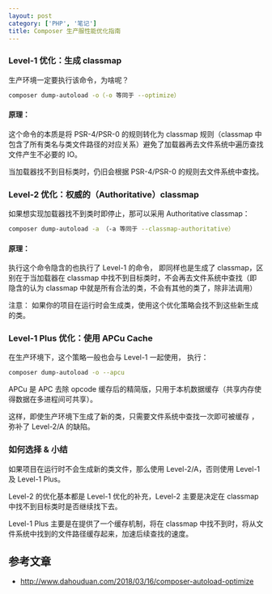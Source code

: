 ```yaml
---
layout: post
category: ['PHP', '笔记']
title: Composer 生产服性能优化指南
---
```


### Level-1 优化：生成 classmap

生产环境一定要执行该命令，为啥呢？

```bash
composer dump-autoload -o（-o 等同于 --optimize）
```

#### 原理：

这个命令的本质是将 PSR-4/PSR-0 的规则转化为 classmap 规则（classmap 中包含了所有类名与类文件路径的对应关系）避免了加载器再去文件系统中遍历查找文件产生不必要的 IO。

当加载器找不到目标类时，仍旧会根据 PSR-4/PSR-0 的规则去文件系统中查找。

### Level-2 优化：权威的（Authoritative）classmap

如果想实现加载器找不到类时即停止，那可以采用 Authoritative classmap：

```bash
composer dump-autoload -a （-a 等同于 --classmap-authoritative）
```

#### 原理：

执行这个命令隐含的也执行了 Level-1 的命令， 即同样也是生成了 classmap，区别在于当加载器在 classmap 中找不到目标类时，不会再去文件系统中查找（即隐含的认为 classmap 中就是所有合法的类，不会有其他的类了，除非法调用）

注意：
如果你的项目在运行时会生成类，使用这个优化策略会找不到这些新生成的类。

### Level-1 Plus 优化：使用 APCu Cache

在生产环境下，这个策略一般也会与 Level-1 一起使用， 执行：

```bash
composer dump-autoload -o --apcu
```

APCu 是 APC 去除 opcode 缓存后的精简版，只用于本机数据缓存（共享内存使得数据在多进程间可共享）。

这样，即使生产环境下生成了新的类，只需要文件系统中查找一次即可被缓存 ， 弥补了 Level-2/A 的缺陷。

### 如何选择 & 小结

如果项目在运行时不会生成新的类文件，那么使用 Level-2/A，否则使用 Level-1 及 Level-1 Plus。

Level-2 的优化基本都是 Level-1 优化的补充，Level-2 主要是决定在 classmap 中找不到目标类时是否继续找下去。

Level-1 Plus 主要是在提供了一个缓存机制，将在 classmap 中找不到时，将从文件系统中找到的文件路径缓存起来，加速后续查找的速度。

## 参考文章

- <http://www.dahouduan.com/2018/03/16/composer-autoload-optimize>